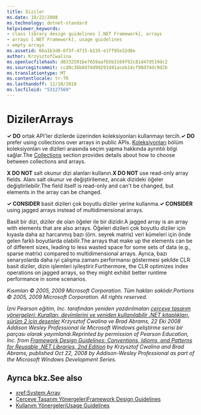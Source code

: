 ```yaml
---
title: Diziler
ms.date: 10/22/2008
ms.technology: dotnet-standard
helpviewer_keywords:
- class library design guidelines [.NET Framework], arrays
- arrays [.NET Framework], usage guidelines
- empty arrays
ms.assetid: 66a1b3d8-6f3f-4715-b235-e1ff95e32d8e
author: KrzysztofCwalina
ms.openlocfilehash: d0332591be7659aafb5b3169f92c81d47d519dc2
ms.sourcegitcommit: ccd8c36b0d74d99291d41aceb14cf98d74dc9d2b
ms.translationtype: MT
ms.contentlocale: tr-TR
ms.lasthandoff: 12/10/2018
ms.locfileid: "53127569"
---
```

# <a name="arrays"></a><span data-ttu-id="2a9ae-102">Diziler</span><span class="sxs-lookup"><span data-stu-id="2a9ae-102">Arrays</span></span>
<span data-ttu-id="2a9ae-103">**✓ DO** ortak API'ler dizilerde üzerinden koleksiyonları kullanmayı tercih.</span><span class="sxs-lookup"><span data-stu-id="2a9ae-103">**✓ DO** prefer using collections over arrays in public APIs.</span></span> <span data-ttu-id="2a9ae-104">[Koleksiyonları](../../../docs/standard/design-guidelines/guidelines-for-collections.md) bölüm koleksiyonları ve dizileri arasında seçim yapma hakkında ayrıntılı bilgi sağlar.</span><span class="sxs-lookup"><span data-stu-id="2a9ae-104">The [Collections](../../../docs/standard/design-guidelines/guidelines-for-collections.md) section provides details about how to choose between collections and arrays.</span></span>  
  
 <span data-ttu-id="2a9ae-105">**X DO NOT** salt okunur dizi alanları kullanın.</span><span class="sxs-lookup"><span data-stu-id="2a9ae-105">**X DO NOT** use read-only array fields.</span></span> <span data-ttu-id="2a9ae-106">Alanı salt okunur ve değiştirilemez, ancak dizideki öğeler değiştirilebilir.</span><span class="sxs-lookup"><span data-stu-id="2a9ae-106">The field itself is read-only and can't be changed, but elements in the array can be changed.</span></span>  
  
 <span data-ttu-id="2a9ae-107">**✓ CONSIDER** basit dizileri çok boyutlu diziler yerine kullanma.</span><span class="sxs-lookup"><span data-stu-id="2a9ae-107">**✓ CONSIDER** using jagged arrays instead of multidimensional arrays.</span></span>  
  
 <span data-ttu-id="2a9ae-108">Basit bir dizi, diziler de olan öğeler ile bir dizidir.</span><span class="sxs-lookup"><span data-stu-id="2a9ae-108">A jagged array is an array with elements that are also arrays.</span></span> <span data-ttu-id="2a9ae-109">Öğeleri dizileri çok boyutlu diziler için kıyasla daha az harcanmış bazı (örn. seyrek matris) veri kümeleri için önde gelen farklı boyutlarda olabilir.</span><span class="sxs-lookup"><span data-stu-id="2a9ae-109">The arrays that make up the elements can be of different sizes, leading to less wasted space for some sets of data (e.g., sparse matrix) compared to multidimensional arrays.</span></span> <span data-ttu-id="2a9ae-110">Ayrıca, bazı senaryolarda daha iyi çalışma zamanı performansı göstermesi şekilde CLR basit diziler, dizin işlemleri iyileştirir.</span><span class="sxs-lookup"><span data-stu-id="2a9ae-110">Furthermore, the CLR optimizes index operations on jagged arrays, so they might exhibit better runtime performance in some scenarios.</span></span>  
  
 <span data-ttu-id="2a9ae-111">*Kısımları © 2005, 2009 Microsoft Corporation. Tüm hakları saklıdır.*</span><span class="sxs-lookup"><span data-stu-id="2a9ae-111">*Portions © 2005, 2009 Microsoft Corporation. All rights reserved.*</span></span>  
  
 <span data-ttu-id="2a9ae-112">*İzni Pearson eğitim, Inc. tarafından yeniden yazdırılmaları [çerçeve tasarım yönergeleri: Kuralları, deyimlerini ve yeniden kullanılabilir .NET kitaplıkları, sürüm 2 için desenler](https://www.informit.com/store/framework-design-guidelines-conventions-idioms-and-9780321545619) Krzysztof Cwalina ve Brad Abrams, 22 Eki 2008 Addison Wesley Professional ile Microsoft Windows geliştirme serisi bir parçası olarak yayımlandı.*</span><span class="sxs-lookup"><span data-stu-id="2a9ae-112">*Reprinted by permission of Pearson Education, Inc. from [Framework Design Guidelines: Conventions, Idioms, and Patterns for Reusable .NET Libraries, 2nd Edition](https://www.informit.com/store/framework-design-guidelines-conventions-idioms-and-9780321545619) by Krzysztof Cwalina and Brad Abrams, published Oct 22, 2008 by Addison-Wesley Professional as part of the Microsoft Windows Development Series.*</span></span>  
  
## <a name="see-also"></a><span data-ttu-id="2a9ae-113">Ayrıca bkz.</span><span class="sxs-lookup"><span data-stu-id="2a9ae-113">See also</span></span>

- <xref:System.Array>  
- [<span data-ttu-id="2a9ae-114">Çerçeve Tasarım Yönergeleri</span><span class="sxs-lookup"><span data-stu-id="2a9ae-114">Framework Design Guidelines</span></span>](../../../docs/standard/design-guidelines/index.md)  
- [<span data-ttu-id="2a9ae-115">Kullanım Yönergeleri</span><span class="sxs-lookup"><span data-stu-id="2a9ae-115">Usage Guidelines</span></span>](../../../docs/standard/design-guidelines/usage-guidelines.md)
